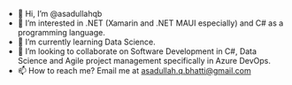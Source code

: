 - 👋 Hi, I’m @asadullahqb
- 👀 I’m interested in .NET (Xamarin and .NET MAUI especially) and C# as a programming language. 
- 🌱 I’m currently learning Data Science.
- 💞️ I’m looking to collaborate on Software Development in C#, Data Science and Agile project management specifically in Azure DevOps.
- 📫 How to reach me? Email me at asadullah.q.bhatti@gmail.com

<!---
asadullahqb/asadullahqb is a ✨ special ✨ repository because its `README.md` (this file) appears on your GitHub profile.
You can click the Preview link to take a look at your changes.
--->
